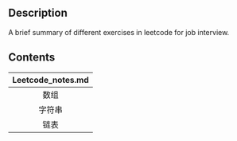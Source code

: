 ## Description
A brief summary of different exercises in leetcode for job interview.

## Contents
|  Leetcode_notes.md   |
| :----------------: |
|      数组      |
|      字符串      |
|      链表    |

